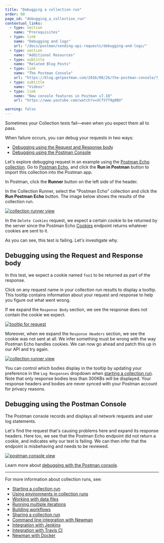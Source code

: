 ```yaml
---
title: "Debugging a collection run"
order: 60
page_id: "debugging_a_collection_run"
contextual_links:
  - type: section
    name: "Prerequisites"
  - type: link
    name: "Debugging and logs"
    url: "/docs/postman/sending-api-requests/debugging-and-logs/"
  - type: section
    name: "Additional Resources"
  - type: subtitle
    name: "Related Blog Posts"
  - type: link
    name: "The Postman Console"
    url: "https://blog.getpostman.com/2016/08/26/the-postman-console/?_ga=2.234489944.754547870.1571851340-1454169035.1570491567"
  - type: subtitle
    name: "Videos"
  - type: link
    name: "New console features in Postman v7.10"
    url: "https://www.youtube.com/watch?v=XCfSYT9g0BU"

warning: false
---
```


Sometimes your Collection tests fail—even when you expect them all to pass.

When failure occurs, you can debug your requests in two ways:

- [Debugging using the Request and Response body](#debugging-using-the-request-and-response-body)
- [Debugging using the Postman Console](#debugging-using-the-postman-console)

Let's explore debugging request in an example using the [Postman Echo collection](https://docs.postman-echo.com/). Go to [Postman Echo](https://docs.postman-echo.com/), and click the **Run in Postman** button to import this collection into the Postman app.

In Postman, click the **Runner** button on the left side of the header.

In the Collection Runner, select the "Postman Echo" collection and click the **Run Postman Echo** button. The image below shows the results of the collection run.

[![collection runner view](https://assets.postman.com/postman-docs/58531976.png)](https://assets.postman.com/postman-docs/58531976.png)

In the `Delete Cookies` request, we expect a certain cookie to be returned by the server since the Postman Echo [Cookies](https://docs.postman-echo.com/#37368024-f6a8-0f70-85fc-7e876cde9e33) endpoint returns whatever cookies are sent to it.

As you can see, this test is failing. Let's investigate why.

## Debugging using the Request and Response body

In this test, we expect a cookie named `foo1` to be returned as part of the response.

Click on any request name in your collection run results to display a tooltip. This tooltip contains information about your request and response to help you figure out what went wrong.

If we expand the `Response Body` section, we see the response does not contain the cookie we expect.

[![tooltip for request](https://assets.postman.com/postman-docs/58532000.png)](https://assets.postman.com/postman-docs/58532000.png)

Moreover, when we expand the `Response Headers` section, we see the cookie was not sent at all. We infer something must be wrong with the way Postman Echo handles cookies. We can now go ahead and patch this up in our API and try again.

[![collection runner view](https://assets.postman.com/postman-docs/58532254.png)](https://assets.postman.com/postman-docs/58532254.png)

You can control which bodies display in the tooltip by updating your preference in the `Log Responses` dropdown when [starting a collection run](/docs/postman/collection-runs/starting-a-collection-run/). Note that only response bodies less than 300KBs will be displayed. Your response headers and bodies are never synced with your Postman account for privacy reasons.

## Debugging using the Postman Console

The Postman console records and displays all network requests and user log statements.

Let's find the request that's causing problems here and expand its response headers. Here too, we see that the Postman Echo endpoint did not return a cookie, and indicates why our test is failing. We can then infer that the endpoint is misbehaving and needs to be reviewed.

[![postman console view](https://assets.postman.com/postman-docs/58532402.png)](https://assets.postman.com/postman-docs/58532402.png)

Learn more about [debugging with the Postman console](/docs/postman/sending-api-requests/debugging-and-logs/).

---

For more information about collection runs, see:

- [Starting a collection run](/docs/postman/collection-runs/starting-a-collection-run/)
- [Using environments in collection runs](/docs/postman/collection-runs/using-environments-in-collection-runs/)
- [Working with data files](/docs/postman/collection-runs/working-with-data-files/)
- [Running multiple iterations](/docs/postman/collection-runs/running-multiple-iterations/)
- [Building workflows](/docs/postman/collection-runs/building-workflows/)
- [Sharing a collection run](/docs/postman/collection-runs/sharing-a-collection-run/)
- [Command line integration with Newman](/docs/postman/collection-runs/command-line-integration-with-newman/)
- [Integration with Jenkins](/docs/postman/collection-runs/integration-with-jenkins/)
- [Integration with Travis CI](/docs/postman/collection-runs/integration-with-travis/)
- [Newman with Docker](/docs/postman/collection-runs/newman-with-docker/)

